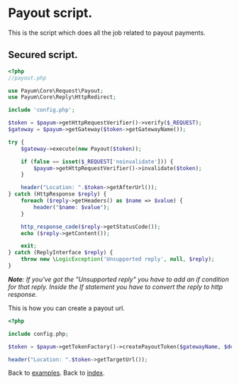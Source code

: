 # Payout script.

This is the script which does all the job related to payout payments.

## Secured script.

```php
<?php
//payout.php

use Payum\Core\Request\Payout;
use Payum\Core\Reply\HttpRedirect;

include 'config.php';

$token = $payum->getHttpRequestVerifier()->verify($_REQUEST);
$gateway = $payum->getGateway($token->getGatewayName());

try {
    $gateway->execute(new Payout($token));

    if (false == isset($_REQUEST['noinvalidate'])) {
        $payum->getHttpRequestVerifier()->invalidate($token);
    }

    header("Location: ".$token->getAfterUrl());
} catch (HttpResponse $reply) {
    foreach ($reply->getHeaders() as $name => $value) {
        header("$name: $value");
    }

    http_response_code($reply->getStatusCode());
    echo ($reply->getContent());

    exit;
} catch (ReplyInterface $reply) {
    throw new \LogicException('Unsupported reply', null, $reply);
}
```

_**Note**: If you've got the "Unsupported reply" you have to add an if condition for that reply. Inside the If statement you have to convert the reply to http response._

This is how you can create a payout url.

```php
<?php

include config.php;

$token = $payum->getTokenFactory()->createPayoutToken($gatewayName, $details, 'afterPayoutUrl');

header("Location: ".$token->getTargetUrl());
```

Back to [examples](index.md).
Back to [index](../index.md).
